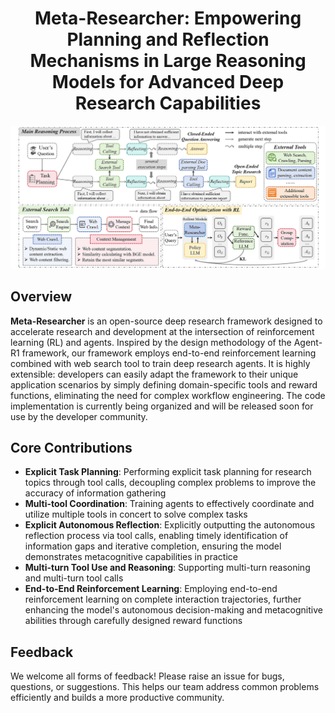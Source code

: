 <h1 align="center"> Meta-Researcher: Empowering Planning and Reflection Mechanisms in Large Reasoning Models for Advanced Deep Research Capabilities </h1>

<p align="center"><img src="framework.png" width="800px" alt="Overview of the Meta-Researcher framework" /></p>

## Overview

**Meta-Researcher** is an open-source deep research framework designed to accelerate research and development at the intersection of reinforcement learning (RL) and agents. Inspired by the design methodology of the Agent-R1 framework, our framework employs end-to-end reinforcement learning combined with web search tool to train deep research agents. It is highly extensible: developers can easily adapt the framework to their unique application scenarios by simply defining domain-specific tools and reward functions, eliminating the need for complex workflow engineering. The code implementation is currently being organized and will be released soon for use by the developer community.

## Core Contributions

- **Explicit Task Planning**: Performing explicit task planning for research topics through tool calls, decoupling complex problems to improve the accuracy of information gathering
- **Multi-tool Coordination**: Training agents to effectively coordinate and utilize multiple tools in concert to solve complex tasks
- **Explicit Autonomous Reflection**: Explicitly outputting the autonomous reflection process via tool calls, enabling timely identification of information gaps and iterative completion, ensuring the model demonstrates metacognitive capabilities in practice
- **Multi-turn Tool Use and Reasoning**: Supporting multi-turn reasoning and multi-turn tool calls
- **End-to-End Reinforcement Learning**: Employing end-to-end reinforcement learning on complete interaction trajectories, further enhancing the model's autonomous decision-making and metacognitive abilities through carefully designed reward functions

## Feedback
We welcome all forms of feedback! Please raise an issue for bugs, questions, or suggestions. This helps our team address common problems efficiently and builds a more productive community.
